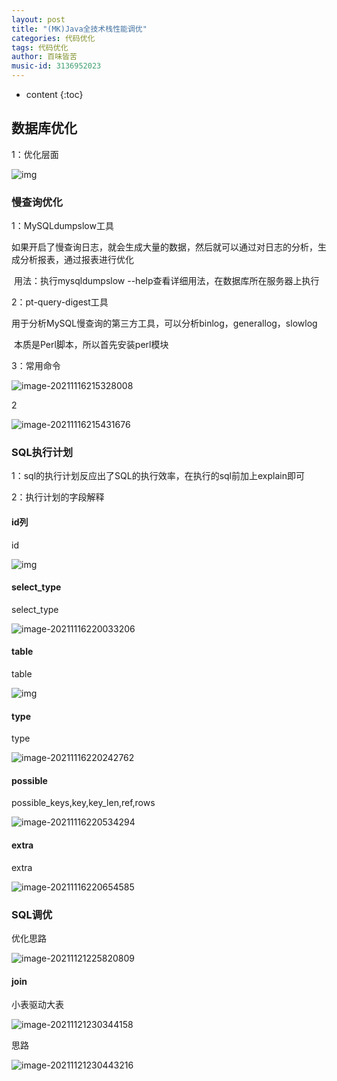 ```yaml
---
layout: post
title: "(MK)Java全技术栈性能调优"
categories: 代码优化
tags: 代码优化
author: 百味皆苦
music-id: 3136952023
---
```


* content
{:toc}
## 数据库优化



1：优化层面

![img](https://gitee.com/shanyuanjushi/picgo_images/raw/master/images/16367875561521_Copy_1.png)



### 慢查询优化



1：MySQLdumpslow工具

​	如果开启了慢查询日志，就会生成大量的数据，然后就可以通过对日志的分析，生成分析报表，通过报表进行优化

​	用法：执行mysqldumpslow --help查看详细用法，在数据库所在服务器上执行



2：pt-query-digest工具

​	用于分析MySQL慢查询的第三方工具，可以分析binlog，generallog，slowlog

​	本质是Perl脚本，所以首先安装perl模块

3：常用命令

![image-20211116215328008](https://gitee.com/shanyuanjushi/picgo_images/raw/master/images/image-20211116215328008.png)

2

![image-20211116215431676](https://gitee.com/shanyuanjushi/picgo_images/raw/master/images/image-20211116215431676.png)



### SQL执行计划



1：sql的执行计划反应出了SQL的执行效率，在执行的sql前加上explain即可

2：执行计划的字段解释



#### id列

id

![img](https://gitee.com/shanyuanjushi/picgo_images/raw/master/images/163689567317925_Copy_25.png)



#### select_type

select_type

![image-20211116220033206](https://gitee.com/shanyuanjushi/picgo_images/raw/master/images/image-20211116220033206.png)



#### table

table

![img](https://gitee.com/shanyuanjushi/picgo_images/raw/master/images/163689726577829_Copy_29.png)



#### type

type

![image-20211116220242762](https://gitee.com/shanyuanjushi/picgo_images/raw/master/images/image-20211116220242762.png)



#### possible

possible_keys,key,key_len,ref,rows

![image-20211116220534294](https://gitee.com/shanyuanjushi/picgo_images/raw/master/images/image-20211116220534294.png)



#### extra

extra

![image-20211116220654585](https://gitee.com/shanyuanjushi/picgo_images/raw/master/images/image-20211116220654585.png)









### SQL调优

优化思路

![image-20211121225820809](https://gitee.com/shanyuanjushi/picgo_images/raw/master/images/image-20211121225820809.png)



#### join

小表驱动大表

![image-20211121230344158](https://gitee.com/shanyuanjushi/picgo_images/raw/master/images/image-20211121230344158.png)



思路

![image-20211121230443216](https://gitee.com/shanyuanjushi/picgo_images/raw/master/images/image-20211121230443216.png)